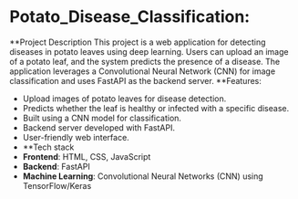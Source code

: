 # Potato_Disease_Classification:

**Project Description
This project is a web application for detecting diseases in potato leaves using deep learning. 
Users can upload an image of a potato leaf, and the system predicts the presence of a disease. 
The application leverages a Convolutional Neural Network (CNN) for image classification and uses 
FastAPI as the backend server.
**Features:
- Upload images of potato leaves for disease detection.
- Predicts whether the leaf is healthy or infected with a specific disease.
- Built using a CNN model for classification.
- Backend server developed with FastAPI.
- User-friendly web interface.
- **Tech stack
-  **Frontend**: HTML, CSS, JavaScript
- **Backend**: FastAPI
- **Machine Learning**: Convolutional Neural Networks (CNN) using TensorFlow/Keras


